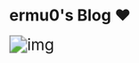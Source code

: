 # ermu0's Blog :heart:

<img src="https://dl4.weshineapp.com/gif/20160607/c824328365e9ae63328f610c8e5c5c01.gif?f=micro_54yl55CQ" alt="img" style="zoom: 200%;" />

